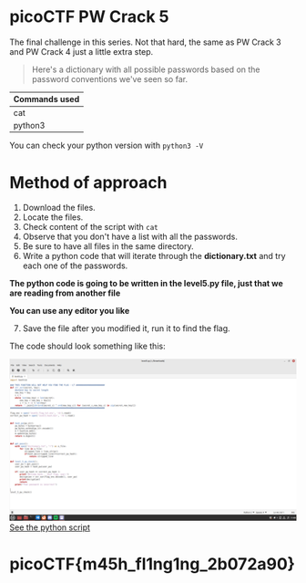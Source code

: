 # picoCTF PW Crack 5

The final challenge in this series. Not that hard, the same as PW Crack 3 and PW Crack 4 just a little extra step.
> Here's a dictionary with all possible passwords based on the password conventions we've seen so far.


| Commands used  | 
| ------------- | 
| cat | 
| python3 | 

You can check your python version with `python3 -V`

# Method of approach

1. Download the files.
2. Locate the files.
3. Check content of the script with `cat`
4. Observe that you don't have a list with all the passwords.
5. Be sure to have all files in the same directory.
6. Write a python code that will iterate through the **dictionary.txt** and try each one of the passwords.

 **The python code is going to be written in the level5.py file, just that we are reading from another file**

**You can use any editor you like**

7. Save the file after you modified it, run it to find the flag.

The code should look something like this:

![Python script modified](https://github.com/ASCII404/CTF-Writeups/blob/main/General_Skills/PW%20Crack/pwcrack5.png)
[See the python script](https://github.com/ASCII404/CTF-Writeups/blob/main/General_Skills/PW%20Crack/level5.py)

# picoCTF{m45h_fl1ng1ng_2b072a90}


